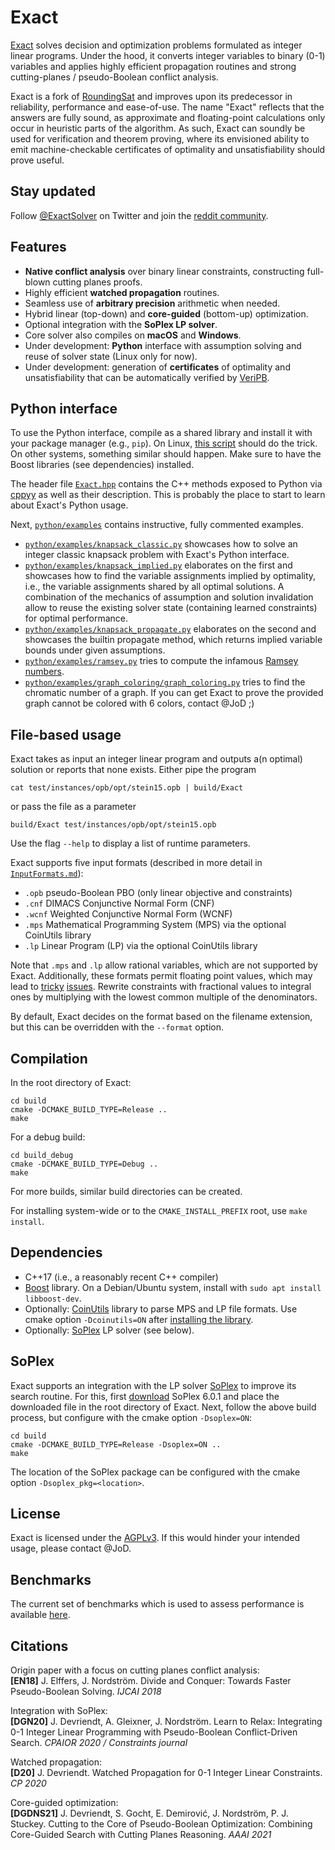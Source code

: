 # Exact

[Exact](https://gitlab.com/JoD/exact) solves decision and optimization problems formulated as integer linear programs. Under the hood, it converts integer variables to binary (0-1) variables and applies highly efficient propagation routines and strong cutting-planes / pseudo-Boolean conflict analysis.

Exact is a fork of [RoundingSat](https://gitlab.com/miao_research/roundingsat) and improves upon its predecessor in reliability, performance and ease-of-use.
The name "Exact" reflects that the answers are fully sound, as approximate and floating-point calculations only occur in heuristic parts of the algorithm.
As such, Exact can soundly be used for verification and theorem proving, where its envisioned ability to emit machine-checkable certificates of optimality and unsatisfiability should prove useful.

## Stay updated

Follow [@ExactSolver](https://twitter.com/ExactSolver) on Twitter and join the [reddit community](https://reddit.com/r/exact).

## Features

- **Native conflict analysis** over binary linear constraints, constructing full-blown cutting planes proofs.
- Highly efficient **watched propagation** routines.
- Seamless use of **arbitrary precision** arithmetic when needed.
- Hybrid linear (top-down) and **core-guided** (bottom-up) optimization.
- Optional integration with the **SoPlex LP solver**.
- Core solver also compiles on **macOS** and **Windows**.
- Under development: **Python** interface with assumption solving and reuse of solver state (Linux only for now).
- Under development: generation of **certificates** of optimality and unsatisfiability that can be automatically verified by [VeriPB](https://github.com/StephanGocht/VeriPB).

## Python interface

To use the Python interface, compile as a shared library and install it with your package manager (e.g., `pip`).
On Linux, [this script](https://gitlab.com/JoD/exact/-/blob/main/python/install_package.sh) should do the trick.
On other systems, something similar should happen.
Make sure to have the Boost libraries (see dependencies) installed.

The header file [`Exact.hpp`](https://gitlab.com/JoD/exact/-/blob/main/src/Exact.hpp) contains the C++ methods exposed to Python via [cppyy](https://cppyy.readthedocs.io/en/latest) as well as their description. This is probably the place to start to learn about Exact's Python usage.

Next, [`python/examples`](https://gitlab.com/JoD/exact/-/blob/main/python/examples) contains instructive, fully commented examples.
- [`python/examples/knapsack_classic.py`](https://gitlab.com/JoD/exact/-/blob/main/python/examples/knapsack_classic.py) showcases how to solve an integer classic knapsack problem with Exact's Python interface.
- [`python/examples/knapsack_implied.py`](https://gitlab.com/JoD/exact/-/blob/main/python/examples/knapsack_implied.py) elaborates on the first and showcases how to find the variable assignments implied by optimality, i.e., the variable assignments shared by all optimal solutions. A combination of the mechanics of assumption and solution invalidation allow to reuse the existing solver state (containing learned constraints) for optimal performance.
- [`python/examples/knapsack_propagate.py`](https://gitlab.com/JoD/exact/-/blob/main/python/examples/knapsack_propagate.py) elaborates on the second and showcases the builtin propagate method, which returns implied variable bounds under given assumptions.
- [`python/examples/ramsey.py`](https://gitlab.com/JoD/exact/-/blob/main/python/examples/knapsack_propagate.py) tries to compute the infamous [Ramsey numbers](https://en.wikipedia.org/wiki/Ramsey%27s_theorem).
- [`python/examples/graph_coloring/graph_coloring.py`](https://gitlab.com/JoD/exact/-/blob/main/python/examples/graph_coloring/graph_coloring.py) tries to find the chromatic number of a graph. If you can get Exact to prove the provided graph cannot be colored with 6 colors, contact @JoD ;)

## File-based usage

Exact takes as input an integer linear program and outputs a(n optimal) solution or reports that none exists.
Either pipe the program

    cat test/instances/opb/opt/stein15.opb | build/Exact

or pass the file as a parameter

    build/Exact test/instances/opb/opt/stein15.opb

Use the flag `--help` to display a list of runtime parameters.

Exact supports five input formats (described in more detail in [`InputFormats.md`](https://gitlab.com/JoD/exact/-/blob/main/InputFormats.md)):
- `.opb` pseudo-Boolean PBO (only linear objective and constraints)
- `.cnf` DIMACS Conjunctive Normal Form (CNF)
- `.wcnf` Weighted Conjunctive Normal Form (WCNF)
- `.mps` Mathematical Programming System (MPS) via the optional CoinUtils library
- `.lp` Linear Program (LP) via the optional CoinUtils library

Note that `.mps` and `.lp` allow rational variables, which are not supported by Exact.
Additionally, these formats permit floating point values, which may lead to [tricky](https://gitlab.com/JoD/exact/-/issues/11) [issues](https://gitlab.com/JoD/exact/-/issues/12).
Rewrite constraints with fractional values to integral ones by multiplying with the lowest common multiple of the denominators. 

By default, Exact decides on the format based on the filename extension, but this can be overridden with the `--format` option.

## Compilation

In the root directory of Exact:

    cd build
    cmake -DCMAKE_BUILD_TYPE=Release ..
    make

For a debug build:

    cd build_debug
    cmake -DCMAKE_BUILD_TYPE=Debug ..
    make

For more builds, similar build directories can be created.

For installing system-wide or to the `CMAKE_INSTALL_PREFIX` root, use `make install`.

## Dependencies

- C++17 (i.e., a reasonably recent C++ compiler)
- [Boost](https://www.boost.org) library.
  On a Debian/Ubuntu system, install with `sudo apt install libboost-dev`.
- Optionally: [CoinUtils](https://github.com/coin-or/CoinUtils) library to parse MPS and LP file formats.
  Use cmake option `-Dcoinutils=ON` after [installing the library](https://github.com/coin-or/CoinUtils#binaries).
- Optionally: [SoPlex](https://soplex.zib.de) LP solver (see below).

## SoPlex

Exact supports an integration with the LP solver [SoPlex](https://soplex.zib.de) to improve its search routine.
For this, first [download](https://soplex.zib.de/download.php?fname=soplex-6.0.1.tgz) SoPlex 6.0.1 and place the downloaded file in the root directory of Exact.
Next, follow the above build process, but configure with the cmake option `-Dsoplex=ON`:

    cd build
    cmake -DCMAKE_BUILD_TYPE=Release -Dsoplex=ON ..
    make

The location of the SoPlex package can be configured with the cmake option `-Dsoplex_pkg=<location>`.

## License

Exact is licensed under the [AGPLv3](https://www.gnu.org/licenses/agpl-3.0.en.html). If this would hinder your intended usage, please contact @JoD.

## Benchmarks

The current set of benchmarks which is used to assess performance is available [here](https://gitlab.com/JoD/exact-benchmarks).

## Citations

Origin paper with a focus on cutting planes conflict analysis:  
**[EN18]** J. Elffers, J. Nordström. Divide and Conquer: Towards Faster Pseudo-Boolean Solving. *IJCAI 2018*

Integration with SoPlex:  
**[DGN20]** J. Devriendt, A. Gleixner, J. Nordström. Learn to Relax: Integrating 0-1 Integer Linear Programming with Pseudo-Boolean Conflict-Driven Search. *CPAIOR 2020 / Constraints journal*

Watched propagation:  
**[D20]** J. Devriendt. Watched Propagation for 0-1 Integer Linear Constraints. *CP 2020*

Core-guided optimization:  
**[DGDNS21]** J. Devriendt, S. Gocht, E. Demirović, J. Nordström, P. J. Stuckey. Cutting to the Core of Pseudo-Boolean Optimization: Combining Core-Guided Search with Cutting Planes Reasoning. *AAAI 2021*
